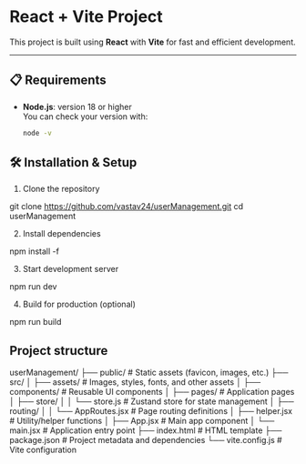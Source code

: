 # React + Vite Project

This project is built using **React** with **Vite** for fast and efficient development.

---

## 📋 Requirements

- **Node.js**: version 18 or higher  
  You can check your version with:
  ```bash
  node -v
  ```

## 🛠 Installation & Setup

1. Clone the repository

git clone https://github.com/vastav24/userManagement.git
cd userManagement

2. Install dependencies

npm install -f

3. Start development server

npm run dev

4. Build for production (optional)

npm run build

## Project structure

userManagement/
├── public/ # Static assets (favicon, images, etc.)
├── src/
│ ├── assets/ # Images, styles, fonts, and other assets
│ ├── components/ # Reusable UI components
│ ├── pages/ # Application pages
│ ├── store/
│ │ └── store.js # Zustand store for state management
│ ├── routing/
│ │ └── AppRoutes.jsx # Page routing definitions
│ ├── helper.jsx # Utility/helper functions
│ ├── App.jsx # Main app component
│ └── main.jsx # Application entry point
├── index.html # HTML template
├── package.json # Project metadata and dependencies
└── vite.config.js # Vite configuration
